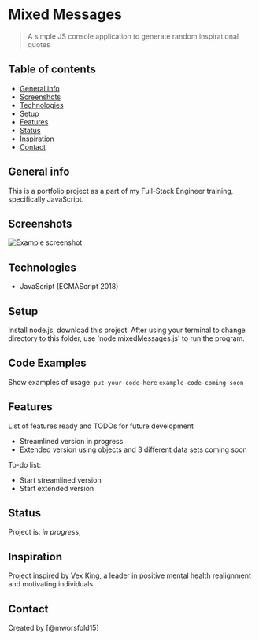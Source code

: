 # Mixed Messages
> A simple JS console application to generate random inspirational quotes

## Table of contents
* [General info](#general-info)
* [Screenshots](#screenshots)
* [Technologies](#technologies)
* [Setup](#setup)
* [Features](#features)
* [Status](#status)
* [Inspiration](#inspiration)
* [Contact](#contact)

## General info
This is a portfolio project as a part of my Full-Stack Engineer training, specifically JavaScript.

## Screenshots
![Example screenshot](./img/screenshot.png)

## Technologies
* JavaScript (ECMAScript 2018)


## Setup
Install node.js, download this project. After using your terminal to change directory to this folder, use 'node mixedMessages.js' to run the program.

## Code Examples
Show examples of usage:
`put-your-code-here`
`example-code-coming-soon`

## Features
List of features ready and TODOs for future development
* Streamlined version in progress
* Extended version using objects and 3 different data sets coming soon

To-do list:
* Start streamlined version
* Start extended version

## Status
Project is: _in progress_,

## Inspiration
Project inspired by Vex King, a leader in positive mental health realignment and motivating individuals.

## Contact
Created by [@mworsfold15]